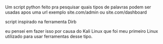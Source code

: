 Um script python feito pra pesquisar quais tipos de palavras podem ser usadas apos uma url exemplo site.com/admin ou site.com/dashboard

script inspirado na ferramenta Dirb

eu pensei em fazer isso por causa do Kali Linux que foi meu primeiro Linux utilizado para usar ferramentas desse tipo.

